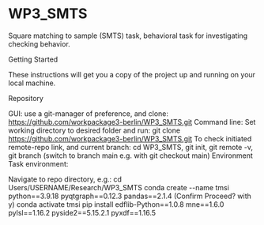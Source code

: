 # WP3_SMTS

Square matching to sample (SMTS) task, behavioral task for investigating checking behavior. 

Getting Started

These instructions will get you a copy of the project up and running on your local machine.

Repository

GUI: use a git-manager of preference, and clone: https://github.com/workpackage3-berlin/WP3_SMTS.git
Command line:
Set working directory to desired folder and run: git clone https://github.com/workpackage3-berlin/WP3_SMTS.git
To check initiated remote-repo link, and current branch: cd WP3_SMTS, git init, git remote -v, git branch (switch to branch main e.g. with git checkout main)
Environment Task environment:

Navigate to repo directory, e.g.: cd Users/USERNAME/Research/WP3_SMTS
conda create --name tmsi python==3.9.18 pyqtgraph==0.12.3 pandas==2.1.4 (Confirm Proceed? with y)
conda activate tmsi
pip install edflib-Python==1.0.8 mne==1.6.0 pylsl==1.16.2 pyside2==5.15.2.1 pyxdf==1.16.5
